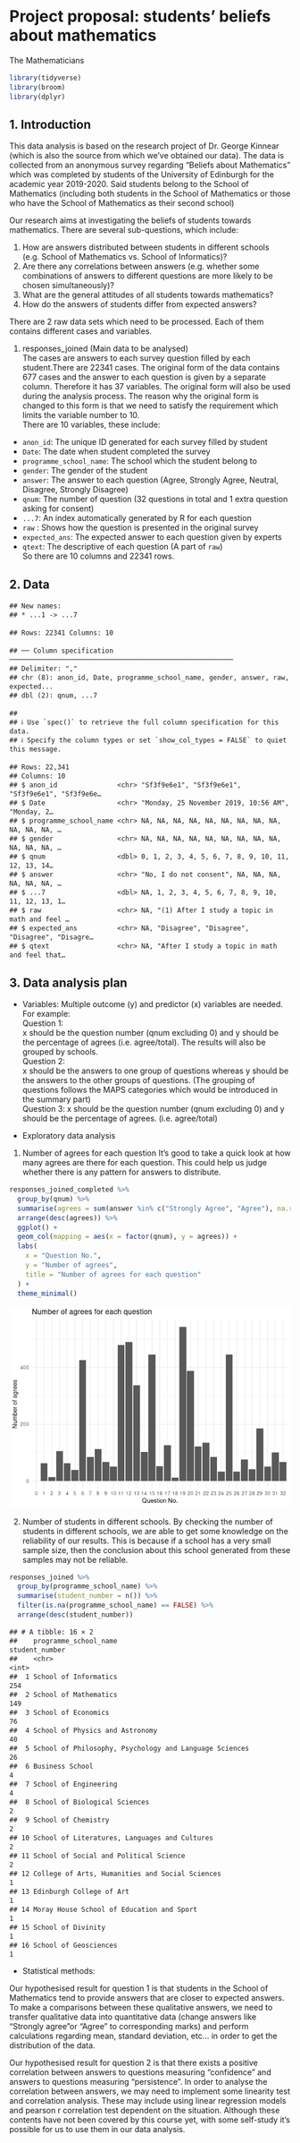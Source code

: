 Project proposal: students’ beliefs about mathematics
================
The Mathematicians

``` r
library(tidyverse)
library(broom)
library(dplyr)
```

## 1. Introduction

This data analysis is based on the research project of Dr. George
Kinnear (which is also the source from which we’ve obtained our data).
The data is collected from an anonymous survey regarding “Beliefs about
Mathematics” which was completed by students of the University of
Edinburgh for the academic year 2019-2020. Said students belong to the
School of Mathematics (including both students in the School of
Mathematics or those who have the School of Mathematics as their second
school)

Our research aims at investigating the beliefs of students towards
mathematics. There are several sub-questions, which include:  
1. How are answers distributed between students in different schools
(e.g. School of Mathematics vs. School of Informatics)?  
2. Are there any correlations between answers (e.g. whether some
combinations of answers to different questions are more likely to be
chosen simultaneously)?  
3. What are the general attitudes of all students towards mathematics?  
4. How do the answers of students differ from expected answers?

There are 2 raw data sets which need to be processed. Each of them
contains different cases and variables.  
1. responses\_joined (Main data to be analysed)  
The cases are answers to each survey question filled by each
student.There are 22341 cases. The original form of the data contains
677 cases and the answer to each question is given by a separate column.
Therefore it has 37 variables. The original form will also be used
during the analysis process. The reason why the original form is changed
to this form is that we need to satisfy the requirement which limits the
variable number to 10.  
There are 10 variables, these include:  
- `anon_id`: The unique ID generated for each survey filled by student  
- `Date`: The date when student completed the survey  
- `programme_school_name`: The school which the student belong to  
- `gender`: The gender of the student  
- `answer`: The answer to each question (Agree, Strongly Agree, Neutral,
Disagree, Strongly Disagree)  
- `qnum`: The number of question (32 questions in total and 1 extra
question asking for consent)  
- `...7`: An index automatically generated by R for each question  
- `raw` : Shows how the question is presented in the original survey  
- `expected_ans`: The expected answer to each question given by
experts  
- `qtext`: The descriptive of each question (A part of `raw`)  
So there are 10 columns and 22341 rows.

## 2. Data

    ## New names:
    ## * ...1 -> ...7

    ## Rows: 22341 Columns: 10

    ## ── Column specification ────────────────────────────────────────────────────────
    ## Delimiter: ","
    ## chr (8): anon_id, Date, programme_school_name, gender, answer, raw, expected...
    ## dbl (2): qnum, ...7

    ## 
    ## ℹ Use `spec()` to retrieve the full column specification for this data.
    ## ℹ Specify the column types or set `show_col_types = FALSE` to quiet this message.

    ## Rows: 22,341
    ## Columns: 10
    ## $ anon_id               <chr> "Sf3f9e6e1", "Sf3f9e6e1", "Sf3f9e6e1", "Sf3f9e6e…
    ## $ Date                  <chr> "Monday, 25 November 2019, 10:56 AM", "Monday, 2…
    ## $ programme_school_name <chr> NA, NA, NA, NA, NA, NA, NA, NA, NA, NA, NA, NA, …
    ## $ gender                <chr> NA, NA, NA, NA, NA, NA, NA, NA, NA, NA, NA, NA, …
    ## $ qnum                  <dbl> 0, 1, 2, 3, 4, 5, 6, 7, 8, 9, 10, 11, 12, 13, 14…
    ## $ answer                <chr> "No, I do not consent", NA, NA, NA, NA, NA, NA, …
    ## $ ...7                  <dbl> NA, 1, 2, 3, 4, 5, 6, 7, 8, 9, 10, 11, 12, 13, 1…
    ## $ raw                   <chr> NA, "(1) After I study a topic in math and feel …
    ## $ expected_ans          <chr> NA, "Disagree", "Disagree", "Disagree", "Disagre…
    ## $ qtext                 <chr> NA, "After I study a topic in math and feel that…

## 3. Data analysis plan

-   Variables: Multiple outcome (y) and predictor (x) variables are
    needed.  
    For example:  
    Question 1:  
    x should be the question number (qnum excluding 0) and y should be
    the percentage of agrees (i.e. agree/total). The results will also
    be grouped by schools.  
    Question 2:  
    x should be the answers to one group of questions whereas y should
    be the answers to the other groups of questions. (The grouping of
    questions follows the MAPS categories which would be introduced in
    the summary part)  
    Question 3: x should be the question number (qnum excluding 0) and y
    should be the percentage of agrees. (i.e. agree/total)

-   Exploratory data analysis

1.  Number of agrees for each question It’s good to take a quick look at
    how many agrees are there for each question. This could help us
    judge whether there is any pattern for answers to distribute.

``` r
responses_joined_completed %>%
  group_by(qnum) %>%
  summarise(agrees = sum(answer %in% c("Strongly Agree", "Agree"), na.rm = TRUE)) %>%
  arrange(desc(agrees)) %>%
  ggplot() +
  geom_col(mapping = aes(x = factor(qnum), y = agrees)) +
  labs(
    x = "Question No.",
    y = "Number of agrees",
    title = "Number of agrees for each question"
  ) +
  theme_minimal()
```

![](proposal_files/figure-gfm/number-agree-1.png)<!-- -->

2.  Number of students in different schools. By checking the number of
    students in different schools, we are able to get some knowledge on
    the reliability of our results. This is because if a school has a
    very small sample size, then the conclusion about this school
    generated from these samples may not be reliable.

``` r
responses_joined %>%
  group_by(programme_school_name) %>%
  summarise(student_number = n()) %>%
  filter(is.na(programme_school_name) == FALSE) %>%
  arrange(desc(student_number))
```

    ## # A tibble: 16 × 2
    ##    programme_school_name                                  student_number
    ##    <chr>                                                           <int>
    ##  1 School of Informatics                                             254
    ##  2 School of Mathematics                                             149
    ##  3 School of Economics                                                76
    ##  4 School of Physics and Astronomy                                    40
    ##  5 School of Philosophy, Psychology and Language Sciences             26
    ##  6 Business School                                                     4
    ##  7 School of Engineering                                               4
    ##  8 School of Biological Sciences                                       2
    ##  9 School of Chemistry                                                 2
    ## 10 School of Literatures, Languages and Cultures                       2
    ## 11 School of Social and Political Science                              2
    ## 12 College of Arts, Humanities and Social Sciences                     1
    ## 13 Edinburgh College of Art                                            1
    ## 14 Moray House School of Education and Sport                           1
    ## 15 School of Divinity                                                  1
    ## 16 School of Geosciences                                               1

-   Statistical methods:

Our hypothesised result for question 1 is that students in the School of
Mathematics tend to provide answers that are closer to expected answers.
To make a comparisons between these qualitative answers, we need to
transfer qualitative data into quantitative data (change answers like
“Strongly agree”or “Agree” to corresponding marks) and perform
calculations regarding mean, standard deviation, etc… in order to get
the distribution of the data.

Our hypothesised result for question 2 is that there exists a positive
correlation between answers to questions measuring “confidence” and
answers to questions measuring “persistence”. In order to analyse the
correlation between answers, we may need to implement some linearity
test and correlation analysis. These may include using linear regression
models and pearson r correlation test dependent on the situation.
Although these contents have not been covered by this course yet, with
some self-study it’s possible for us to use them in our data analysis.
